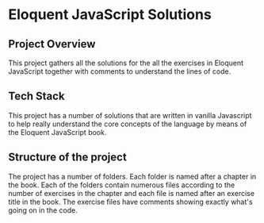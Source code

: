 # Eloquent JavaScript Solutions
## Project Overview

This project gathers all the solutions for the all the exercises in Eloquent JavaScript together with comments to understand the lines of code.

## Tech Stack

This project has a number of solutions that are written in vanilla Javascript to help really understand the core concepts of the language by means of the Eloquent JavaScript book.

## Structure of the project

The project has a number of folders. Each folder is named after a chapter in the book. Each of the folders contain numerous files according to the number of exercises in the chapter and each file is named after an exercise title in the book.
The exercise files have comments showing exactly what's going on in the code.